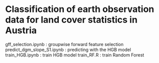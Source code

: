 # Classification of earth observation data for land cover statistics in Austria

gff_selection.ipynb : groupwise forward feature selection
predict_dgm_slope_S1.ipynb : predicting with the HGB model
train_HGB.ipynb : train HGB model
train_RF.R : train Random Forest
